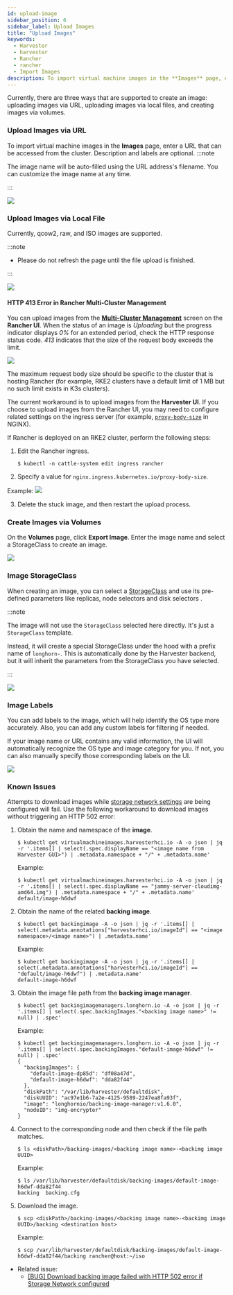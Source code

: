 ```yaml
---
id: upload-image
sidebar_position: 6
sidebar_label: Upload Images
title: "Upload Images"
keywords:
  - Harvester
  - harvester
  - Rancher
  - rancher
  - Import Images
description: To import virtual machine images in the **Images** page, enter a URL that can be accessed from the cluster. The image name will be auto-filled using the URL address's filename. You can always customize it when required.
---
```


Currently, there are three ways that are supported to create an image: uploading images via URL, uploading images via local files, and creating images via volumes.

### Upload Images via URL

To import virtual machine images in the **Images** page, enter a URL that can be accessed from the cluster. Description and labels are optional.
:::note

The image name will be auto-filled using the URL address's filename. You can customize the image name at any time.

:::

![](/img/v1.2/upload-image.png)

### Upload Images via Local File

Currently, qcow2, raw, and ISO images are supported.

:::note

- Please do not refresh the page until the file upload is finished.

:::

![](/img/v1.2/upload-image-local.png)


#### HTTP 413 Error in Rancher Multi-Cluster Management

You can upload images from the [**Multi-Cluster Management**](./rancher/virtualization-management.md#importing-harvester-cluster) screen on the **Rancher UI**. When the status of an image is *Uploading* but the progress indicator displays *0%* for an extended period, check the HTTP response status code. *413* indicates that the size of the request body exceeds the limit.

![](/img/v1.2/img-413-code.png)

The maximum request body size should be specific to the cluster that is hosting Rancher (for example, RKE2 clusters have a default limit of 1 MB but no such limit exists in K3s clusters).

The current workaround is to upload images from the **Harvester UI**. If you choose to upload images from the Rancher UI, you may need to configure related settings on the ingress server (for example, [`proxy-body-size`](https://kubernetes.github.io/ingress-nginx/user-guide/nginx-configuration/annotations/#custom-max-body-size) in NGINX).

If Rancher is deployed on an RKE2 cluster, perform the following steps:

1. Edit the Rancher ingress.

    ```
    $ kubectl -n cattle-system edit ingress rancher
    ```

2. Specify a value for `nginx.ingress.kubernetes.io/proxy-body-size`.

  Example:
  ![](/img/v1.2/img-ingress-client-body.png)

3. Delete the stuck image, and then restart the upload process.


### Create Images via Volumes

On the **Volumes** page, click **Export Image**. Enter the image name and select a StorageClass to create an image.

![](/img/v1.2/volume/export-volume-to-image-1.png)

### Image StorageClass

When creating an image, you can select a [StorageClass](./advanced/storageclass.md) and use its pre-defined parameters like replicas, node selectors and disk selectors .

:::note

The image will not use the `StorageClass` selected here directly. It's just a `StorageClass` template.

Instead, it will create a special StorageClass under the hood with a prefix name of `longhorn-`. This is automatically done by the Harvester backend, but it will inherit the parameters from the StorageClass you have selected.

:::

![](/img/v1.2/image-storageclass.png)

### Image Labels

You can add labels to the image, which will help identify the OS type more accurately. Also, you can add any custom labels for filtering if needed.

If your image name or URL contains any valid information, the UI will automatically recognize the OS type and image category for you. If not, you can also manually specify those corresponding labels on the UI.

![](/img/v1.2/image-labels.png)

### Known Issues

Attempts to download images while [storage network settings](./advanced/storagenetwork.md) are being configured will fail. Use the following workaround to download images without triggering an HTTP 502 error:

1. Obtain the name and namespace of the **image**.

    ```
    $ kubectl get virtualmachineimages.harvesterhci.io -A -o json | jq -r '.items[] | select(.spec.displayName == "<image name from Harvester GUI>") | .metadata.namespace + "/" + .metadata.name'
    ```

    Example:
    ```
    $ kubectl get virtualmachineimages.harvesterhci.io -A -o json | jq -r '.items[] | select(.spec.displayName == "jammy-server-cloudimg-amd64.img") | .metadata.namespace + "/" + .metadata.name'
    default/image-h6dwf
    ```

2. Obtain the name of the related **backing image**.

    ```
    $ kubectl get backingimage -A -o json | jq -r '.items[] | select(.metadata.annotations["harvesterhci.io/imageId"] == "<image namespace>/<image name>") | .metadata.name'
    ```

    Example:
    ```
    $ kubectl get backingimage -A -o json | jq -r '.items[] | select(.metadata.annotations["harvesterhci.io/imageId"] == "default/image-h6dwf") | .metadata.name'
    default-image-h6dwf
    ```

3. Obtain the image file path from the **backing image manager**.

    ```
    $ kubectl get backingimagemanagers.longhorn.io -A -o json | jq -r '.items[] | select(.spec.backingImages."<backing image name>" != null) | .spec'
    ```

    Example:
    ```
    $ kubectl get backingimagemanagers.longhorn.io -A -o json | jq -r '.items[] | select(.spec.backingImages."default-image-h6dwf" != null) | .spec'
    {
      "backingImages": {
        "default-image-dp85d": "df08a47d",
        "default-image-h6dwf": "dda82f44"
      },
      "diskPath": "/var/lib/harvester/defaultdisk",
      "diskUUID": "ac97e1b6-7a2e-4125-9589-2247ea8fa93f",
      "image": "longhornio/backing-image-manager:v1.6.0",
      "nodeID": "img-encrypter"
    }
    ```

4. Connect to the corresponding node and then check if the file path matches.
    ```
    $ ls <diskPath>/backing-images/<backing image name>-<backimg image UUID>
    ```

    Example:
    ```
    $ ls /var/lib/harvester/defaultdisk/backing-images/default-image-h6dwf-dda82f44
    backing  backing.cfg
    ```

5. Download the image.
    ```
    $ scp <diskPath>/backing-images/<backing image name>-<backimg image UUID>/backing <destination host>
    ```

    Example:
    ```
    $ scp /var/lib/harvester/defaultdisk/backing-images/default-image-h6dwf-dda82f44/backing rancher@host:~/iso
    ```


- Related issue:
  - [[BUG] Download backing image failed with HTTP 502 error if Storage Network configured](https://github.com/harvester/harvester/issues/4807)
